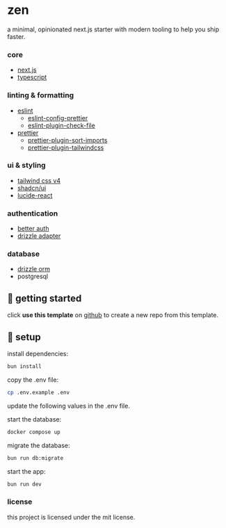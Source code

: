 # zen

a minimal, opinionated next.js starter with modern tooling to help you ship faster.

### core

- [next.js](https://nextjs.org/)
- [typescript](https://www.typescriptlang.org/)

### linting & formatting

- [eslint](https://eslint.org/)
  - [eslint-config-prettier](https://github.com/prettier/eslint-config-prettier)
  - [eslint-plugin-check-file](https://github.com/dukeluo/eslint-plugin-check-file)
- [prettier](https://prettier.io/)
  - [prettier-plugin-sort-imports](https://github.com/trivago/prettier-plugin-sort-imports)
  - [prettier-plugin-tailwindcss](https://github.com/tailwindlabs/prettier-plugin-tailwindcss)

### ui & styling

- [tailwind css v4](https://tailwindcss.com/)
- [shadcn/ui](https://ui.shadcn.com/)
- [lucide-react](https://lucide.dev/)

### authentication

- [better auth](https://www.better-auth.com/)
- [drizzle adapter](https://www.better-auth.com/docs/adapters/drizzle)

### database

- [drizzle orm](https://orm.drizzle.team/docs/get-started/postgresql-new)
- postgresql

## 🚀 getting started

click **use this template** on [github](https://github.com/yourusername/zen) to create a new repo from this template.

## 🔧 setup

install dependencies:

```bash
bun install
```

copy the .env file:

```bash
cp .env.example .env
```

update the following values in the .env file.

start the database:

```bash
docker compose up
```

migrate the database:

```bash
bun run db:migrate
```

start the app:

```bash
bun run dev
```

### license

this project is licensed under the mit license.

